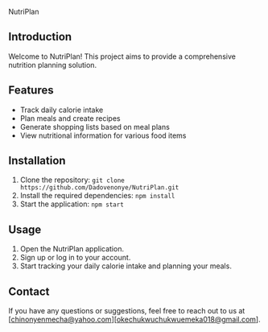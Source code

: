 NutriPlan

## Introduction

Welcome to NutriPlan! This project aims to provide a comprehensive nutrition planning solution.

## Features

- Track daily calorie intake
- Plan meals and create recipes
- Generate shopping lists based on meal plans
- View nutritional information for various food items

## Installation

1. Clone the repository: `git clone https://github.com/Dadovenonye/NutriPlan.git`
2. Install the required dependencies: `npm install`
3. Start the application: `npm start`

## Usage

1. Open the NutriPlan application.
2. Sign up or log in to your account.
3. Start tracking your daily calorie intake and planning your meals.

## Contact

If you have any questions or suggestions, feel free to reach out to us at [chinonyenmecha@yahoo.com][okechukwuchukwuemeka018@gmail.com].
